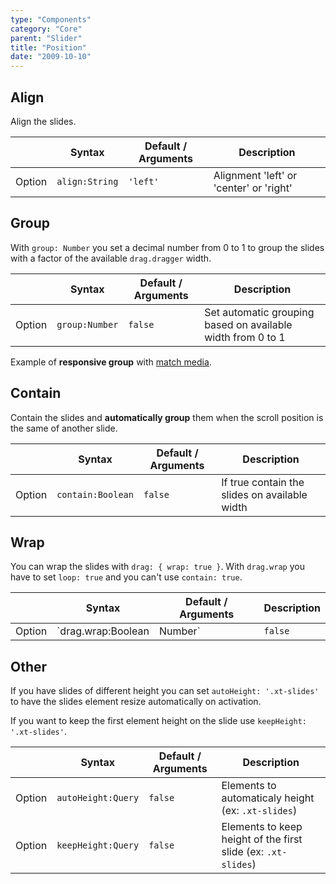 ```yaml
---
type: "Components"
category: "Core"
parent: "Slider"
title: "Position"
date: "2009-10-10"
---
```


## Align

Align the slides.

<div class="xt-overflow-sub overflow-y-hidden overflow-x-scroll my-4 xt-my-auto w-full">

|                         | Syntax                                    | Default / Arguments                       | Description                   |
| ----------------------- | ----------------------------------------- | ----------------------------- | ----------------------------- |
| Option                  | `align:String`                          | `'left'`        | Alignment 'left' or 'center' or 'right'           |

</div>

<demo>
  <demoinline src="vanilla/components/core/slider/align-left">
  </demoinline>
  <demoinline src="vanilla/components/core/slider/align-center">
  </demoinline>
  <demoinline src="vanilla/components/core/slider/align-right">
  </demoinline>
</demo>

## Group

With `group: Number` you set a decimal number from 0 to 1 to group the slides with a factor of the available `drag.dragger` width.

<div class="xt-overflow-sub overflow-y-hidden overflow-x-scroll my-4 xt-my-auto w-full">

|                         | Syntax                                    | Default / Arguments                       | Description                   |
| ----------------------- | ----------------------------------------- | ----------------------------- | ----------------------------- |
| Option                  | `group:Number`                          | `false`        | Set automatic grouping based on available width from 0 to 1            |

</div>

Example of **responsive group** with [match media](/components/core/slider/api#match-media).

<demo>
  <demoinline src="vanilla/components/core/slider/group-responsive">
  </demoinline>
</demo>

## Contain

Contain the slides and **automatically group** them when the scroll position is the same of another slide.

<div class="xt-overflow-sub overflow-y-hidden overflow-x-scroll my-4 xt-my-auto w-full">

|                         | Syntax                                    | Default / Arguments                       | Description                   |
| ----------------------- | ----------------------------------------- | ----------------------------- | ----------------------------- |
| Option                  | `contain:Boolean`                          | `false`        | If true contain the slides on available width            |

</div>

<demo>
  <demoinline src="vanilla/components/core/slider/contain-center">
  </demoinline>
  <demoinline src="vanilla/components/core/slider/contain-left">
  </demoinline>
  <demoinline src="vanilla/components/core/slider/contain-right">
  </demoinline>
</demo>

## Wrap

You can wrap the slides with `drag: { wrap: true }`. With `drag.wrap` you have to set `loop: true` and you can't use `contain: true`.

<div class="xt-overflow-sub overflow-y-hidden overflow-x-scroll my-4 xt-my-auto w-full">

|                         | Syntax                                    | Default / Arguments                       | Description                   |
| ----------------------- | ----------------------------------------- | ----------------------------- | ----------------------------- |
| Option                  | `drag.wrap:Boolean|Number`                          | `false`        | Wrap slides on start and end             |

</div>

<demo>
  <demoinline src="vanilla/components/core/slider/wrap-center">
  </demoinline>
  <demoinline src="vanilla/components/core/slider/wrap-left">
  </demoinline>
  <demoinline src="vanilla/components/core/slider/wrap-right">
  </demoinline>
</demo>

## Other

If you have slides of different height you can set `autoHeight: '.xt-slides'` to have the slides element resize automatically on activation.

If you want to keep the first element height on the slide use `keepHeight: '.xt-slides'`.

<div class="xt-overflow-sub overflow-y-hidden overflow-x-scroll my-4 xt-my-auto w-full">

|                         | Syntax                                    | Default / Arguments                       | Description                   |
| ----------------------- | ----------------------------------------- | ----------------------------- | ----------------------------- |
| Option                  | `autoHeight:Query`                          | `false`        | Elements to automaticaly height (ex: `.xt-slides`)            |
| Option                  | `keepHeight:Query`                          | `false`        | Elements to keep height of the first slide (ex: `.xt-slides`)            |

</div>

<demo>
  <demoinline src="vanilla/components/core/slider/other">
  </demoinline>
</demo>

